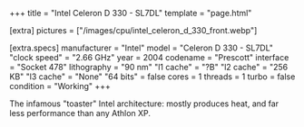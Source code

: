 +++
title     = "Intel Celeron D 330 - SL7DL"
template  = "page.html"

[extra]
pictures  = ["/images/cpu/intel_celeron_d_330_front.webp"]

  [extra.specs]
  manufacturer  = "Intel"
  model         = "Celeron D 330 - SL7DL"
  "clock speed" = "2.66 GHz"
  year          = 2004
  codename      = "Prescott"
  interface     = "Socket 478"
  lithography   = "90 nm"
  "l1 cache"    = "?B"
  "l2 cache"    = "256 KB"
  "l3 cache"    = "None"
  "64 bits"     = false
  cores         = 1
  threads       = 1
  turbo         = false
  condition     = "Working"
+++

The infamous "toaster" Intel architecture: mostly produces heat, and far less performance than any Athlon XP.